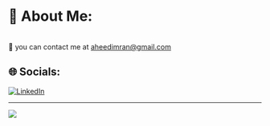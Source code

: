 # 💫 About Me:
<br>🌱 you can contact me at aheedimran@gmail.com<br>


## 🌐 Socials:
[![LinkedIn](https://img.shields.io/badge/LinkedIn-%230077B5.svg?logo=linkedin&logoColor=white)](https://linkedin.com/in/oheed-imran) 


---
[![](https://visitcount.itsvg.in/api?id=oheed911&icon=0&color=0)](https://visitcount.itsvg.in)

<!-- Proudly created with GPRM ( https://gprm.itsvg.in ) -->
